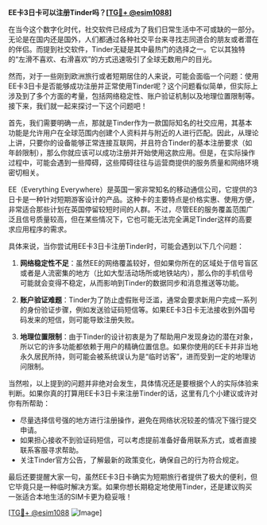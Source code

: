 **EE卡3日卡可以注册Tinder吗？[[TG💪+ @esim1088](https://t.me/s/esim1088)]**

在当今这个数字化时代，社交软件已经成为了我们日常生活中不可或缺的一部分。无论是在国内还是国外，人们都通过各种社交平台来寻找志同道合的朋友或者潜在的伴侣。而提到社交软件，Tinder无疑是其中最热门的选择之一。它以其独特的“左滑不喜欢、右滑喜欢”的方式迅速吸引了全球无数用户的目光。

然而，对于一些刚到欧洲旅行或者短期居住的人来说，可能会面临一个问题：使用EE卡3日卡是否能够成功注册并正常使用Tinder呢？这个问题看似简单，但实际上涉及到了多个方面的考量，包括网络稳定性、账户验证机制以及地理位置限制等。接下来，我们就一起来探讨一下这个问题吧！

首先，我们需要明确一点，那就是Tinder作为一款国际知名的社交应用，其基本功能是允许用户在全球范围内创建个人资料并与附近的人进行匹配。因此，从理论上讲，只要你的设备能够正常连接互联网，并且符合Tinder的基本注册要求（如年龄限制），那么你就应该可以成功注册并开始使用这款应用。但是，在实际操作过程中，可能会遇到一些障碍，这些障碍往往与运营商提供的服务质量和网络环境密切相关。

EE（Everything Everywhere）是英国一家非常知名的移动通信公司，它提供的3日卡是一种针对短期游客设计的产品。这种卡的主要特点是价格实惠、使用方便，非常适合那些计划在英国停留较短时间的人群。不过，尽管EE的服务覆盖范围广泛且信号质量较高，但在某些情况下，它也可能无法完全满足Tinder这样的高要求应用程序的需求。

具体来说，当你尝试用EE卡3日卡注册Tinder时，可能会遇到以下几个问题：

1. **网络稳定性不足**：虽然EE的网络覆盖较好，但如果你所在的区域处于信号盲区或者是人流密集的地方（比如大型活动场所或地铁站内），那么你的手机信号可能就会变得不稳定，从而影响到Tinder的数据同步和消息推送等功能。

2. **账户验证难题**：Tinder为了防止虚假账号泛滥，通常会要求新用户完成一系列的身份验证步骤，例如发送验证码短信等。如果EE卡3日卡无法接收到外国号码发来的短信，则可能导致注册失败。

3. **地理位置限制**：由于Tinder的设计初衷是为了帮助用户发现身边的潜在对象，所以它的许多功能都依赖于用户的精确位置信息。如果你使用的EE卡并非当地永久居民所持，则可能会被系统误认为是“临时访客”，进而受到一定的地理访问限制。

当然啦，以上提到的问题并非绝对会发生，具体情况还是要根据个人的实际体验来判断。如果你真的打算用EE卡3日卡来注册Tinder的话，这里有几个小建议或许对你有所帮助：

- 尽量选择信号强的地方进行注册操作，避免在网络状况较差的情况下强行提交申请。
- 如果担心接收不到验证码短信，可以考虑提前准备好备用联系方式，或者直接联系客服寻求帮助。
- 关注Tinder官方公告，了解最新的政策变化，确保自己的行为符合规定。

最后还要提醒大家一句，虽然EE卡3日卡确实为短期旅行者提供了极大的便利，但它毕竟只是一种临时解决方案。如果你想长期稳定地使用Tinder，还是建议购买一张适合本地生活的SIM卡更为稳妥哦！

[[TG💪+ @esim1088](https://t.me/s/esim1088) ![Image](https://i.postimg.cc/4NQfJmqS/Snipaste-2025-05-13-00-14-12.png)]